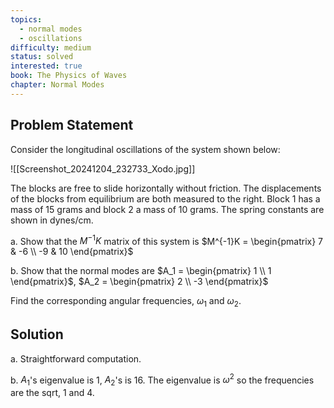 ```yaml
---
topics:
  - normal modes
  - oscillations
difficulty: medium
status: solved
interested: true
book: The Physics of Waves
chapter: Normal Modes
---
```


## Problem Statement
Consider the longitudinal oscillations of the system shown below:

![[Screenshot_20241204_232733_Xodo.jpg]]

The blocks are free to slide horizontally without friction. The displacements of the blocks from equilibrium are both measured to the right. Block 1 has a mass of 15 grams and block 2 a mass of 10 grams. The spring constants are shown in dynes/cm.

a. Show that the $M^{-1}K$ matrix of this system is
$M^{-1}K = \begin{pmatrix} 7 & -6 \\ -9 & 10 \end{pmatrix}$

b. Show that the normal modes are
$A_1 = \begin{pmatrix} 1 \\ 1 \end{pmatrix}$, $A_2 = \begin{pmatrix} 2 \\ -3 \end{pmatrix}$

Find the corresponding angular frequencies, $\omega_1$ and $\omega_2$.

## Solution

a. Straightforward computation.

b. $A_1$'s eigenvalue is 1, $A_2$'s is 16. The eigenvalue is $\omega^2$  so the frequencies are the sqrt, 1 and 4.